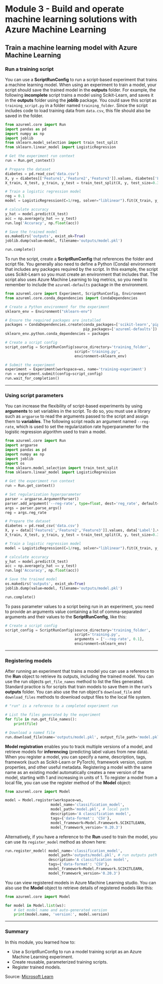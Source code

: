 # Module 3 - Build and operate machine learning solutions with Azure Machine Learning

## Train a machine learning model with Azure Machine Learning

### Run a training script

You can use a **ScriptRunConfig** to run a script-based experiment that trains a machine learning model. When using an experiment to train a model, your script should save the trained model in the **outputs** folder. For example, the following **incomplete** script trains a model using Scikit-Learn, and saves it in the **outputs** folder using the **joblib** package. You could save this script as `training_script.py` in a folder named `training_folder`. Since the script includes code to load training data from `data.csv`, this file should also be saved in the folder.

  ```python
  from azureml.core import Run
  import pandas as pd
  import numpy as np
  import joblib
  from sklearn.model_selection import train_test_split
  from sklearn.linear_model import LogisticRegression

  # Get the experiment run context
  run = Run.get_context()

  # Prepare the dataset
  diabetes = pd.read_csv('data.csv')
  X, y = diabetes[['Feature1','Feature2','Feature3']].values, diabetes['Label'].values
  X_train, X_test, y_train, y_test = train_test_split(X, y, test_size=0.30)

  # Train a logistic regression model
  reg = 0.1
  model = LogisticRegression(C=1/reg, solver="liblinear").fit(X_train, y_train)

  # calculate accuracy
  y_hat = model.predict(X_test)
  acc = np.average(y_hat == y_test)
  run.log('Accuracy', np.float(acc))

  # Save the trained model
  os.makedirs('outputs', exist_ok=True)
  joblib.dump(value=model, filename='outputs/model.pkl')

  run.complete()
  ```

To run the script, create a **ScriptRunConfig** that references the folder and script file. You generally also need to define a Python (Conda) environment that includes any packages required by the script. In this example, the script uses Scikit-Learn so you must create an environment that includes that. The script also uses Azure Machine Learning to log metrics, so you need to remember to include the `azureml-defaults` package in the environment.

  ```python
  from azureml.core import Experiment, ScriptRunConfig, Environment
  from azureml.core.conda_dependencies import CondaDependencies

  # Create a Python environment for the experiment
  sklearn_env = Environment("sklearn-env")

  # Ensure the required packages are installed
  packages = CondaDependencies.create(conda_packages=['scikit-learn','pip'],
                                      pip_packages=['azureml-defaults'])
  sklearn_env.python.conda_dependencies = packages

  # Create a script config
  script_config = ScriptRunConfig(source_directory='training_folder',
                                  script='training.py',
                                  environment=sklearn_env) 

  # Submit the experiment
  experiment = Experiment(workspace=ws, name='training-experiment')
  run = experiment.submit(config=script_config)
  run.wait_for_completion()
  ```

***

### Using script parameters

You can increase the flexibility of script-based experiments by using **arguments** to set variables in the script. To do so, you must use a library such as `argparse` to read the arguments passed to the script and assign them to **variables**. The following script reads an argument named `--reg-rate`, which is used to set the regularization rate hyperparameter for the logistic regression algorithm used to train a model.

  ```python
  from azureml.core import Run
  import argparse
  import pandas as pd
  import numpy as np
  import joblib
  import os
  from sklearn.model_selection import train_test_split
  from sklearn.linear_model import LogisticRegression

  # Get the experiment run context
  run = Run.get_context()

  # Set regularization hyperparameter
  parser = argparse.ArgumentParser()
  parser.add_argument('--reg-rate', type=float, dest='reg_rate', default=0.01)
  args = parser.parse_args()
  reg = args.reg_rate

  # Prepare the dataset
  diabetes = pd.read_csv('data.csv')
  X, y = data[['Feature1','Feature2','Feature3']].values, data['Label'].values
  X_train, X_test, y_train, y_test = train_test_split(X, y, test_size=0.30)

  # Train a logistic regression model
  model = LogisticRegression(C=1/reg, solver="liblinear").fit(X_train, y_train)

  # calculate accuracy
  y_hat = model.predict(X_test)
  acc = np.average(y_hat == y_test)
  run.log('Accuracy', np.float(acc))

  # Save the trained model
  os.makedirs('outputs', exist_ok=True)
  joblib.dump(value=model, filename='outputs/model.pkl')

  run.complete()
  ```

To pass parameter values to a script being run in an experiment, you need to provide an arguments value containing a list of comma-separated arguments and their values to the **ScriptRunConfig**, like this:

  ```python
  # Create a script config
  script_config = ScriptRunConfig(source_directory='training_folder',
                                  script='training.py',
                                  arguments = ['--reg-rate', 0.1],
                                  environment=sklearn_env)
  ```

***

### Registering models

After running an experiment that trains a model you can use a reference to the **Run** object to retrieve its outputs, including the trained model. You can use the run objects `get_file_names` method to list the files generated. Standard practice is for scripts that train models to save them in the run's **outputs** folder. You can also use the run object's `download_file` and `download_files` methods to download output files to the local file system.

  ```python
  # "run" is a reference to a completed experiment run

  # List the files generated by the experiment
  for file in run.get_file_names():
      print(file)

  # Download a named file
  run.download_file(name='outputs/model.pkl', output_file_path='model.pkl')
  ```

**Model registration** enables you to track multiple versions of a model, and retrieve models for **inferencing** (predicting label values from new data). When you register a model, you can specify a name, description, tags, framework (such as Scikit-Learn or PyTorch), framework version, custom properties, and other useful metadata. Registering a model with the same name as an existing model automatically creates a new version of the model, starting with 1 and increasing in units of 1. To register a model from a local file, you can use the register method of the **Model** object:

  ```python
  from azureml.core import Model

model = Model.register(workspace=ws,
                       model_name='classification_model',
                       model_path='model.pkl', # local path
                       description='A classification model',
                       tags={'data-format': 'CSV'},
                       model_framework=Model.Framework.SCIKITLEARN,
                       model_framework_version='0.20.3')
```

Alternatively, if you have a reference to the **Run** used to train the model, you can use its `register_model` method as shown here:

  ```python
  run.register_model( model_name='classification_model',
                      model_path='outputs/model.pkl', # run outputs path
                      description='A classification model',
                      tags={'data-format': 'CSV'},
                      model_framework=Model.Framework.SCIKITLEARN,
                      model_framework_version='0.20.3')
  ```

You can view registered models in Azure Machine Learning studio. You can also use the **Model** object to retrieve details of registered models like this:

  ```python
  from azureml.core import Model

  for model in Model.list(ws):
      # Get model name and auto-generated version
      print(model.name, 'version:', model.version)
  ```

***

### Summary

In this module, you learned how to:

* Use a ScriptRunConfig to run a model training script as an Azure Machine Learning experiment.
* Create reusable, parameterized training scripts.
* Register trained models.

Source: [Microsoft Learn](https://learn.microsoft.com/en-us/training/modules/train-local-model-with-azure-mls/)
